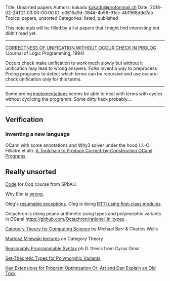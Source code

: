 Title: Unsorted papers
Authors: kakadu <kakadu@protonmail.ch>
Date: 2018-02-24T21:03:00-00:00
ID: c0615a9d-3844-4b56-91cc-4b1968ddd7ab
Topics: papers, unsorted
Categories: listed, published

This note stub will be filled by a list papers that I might find 
interesting but didn't read yet.

---

[CORRECTNESS OF UNIFICATION WITHOUT OCCUR CHECK IN PROLOG](https://www.sciencedirect.com/science/article/pii/0743106694900485) (Journal of Logic Programming, 1994)

Occurs check make unification to work much slowly but without it unification may 
lead to wrong answers. Folks invent a way to preprocess Prolog programs to detect
which terms can be recursive and use occurs-check unification only for this terms.

---

Some prolog [implementations](https://sicstus.sics.se/sicstus/docs/3.12.8/html/sicstus/Occur.html) seems be able to deal with terms with cycles without cyclicing the programm. Some dirty hack probably....

---

## Verification

### Inventing a new language

OCaml with some annotations and Why3 solver under the hood (J.-C. Filliatre et all): [A Toolchain to Produce Correct-by-Construction OCaml Programs](https://hal.inria.fr/hal-01783851/file/main.pdf) 


## Really unsorted

[Code](https://github.com/dboulytchev/coq-supplementary) for Coq course from SPbAU.

Why Elm is [wrong](http://reasonablypolymorphic.com/blog/elm-is-wrong/).

Oleg's [resumable exceptions](http://okmij.org/ftp/ML/#resumable-exn).
Oleg is doing [RTTI using first-class modules](http://okmij.org/ftp/ML/first-class-modules/generics.ml).

Octachron is doing peano arithmetic using types and polymorphic variants in OCaml https://github.com/Octachron/rational_in_types .

[Category Theory for Computing Science](http://www.math.mcgill.ca/triples/Barr-Wells-ctcs.pdf) by Michael Barr & Charles Wells

[Martosz Milewski lectures](https://www.youtube.com/watch?v=I8LbkfSSR58&list=PLbgaMIhjbmEnaH_LTkxLI7FMa2HsnawM_) on Category Theory

[Reasonably Programmable Syntax](https://www.cs.cmu.edu/~comar/omar-thesis.pdf) ph.D. thesis from Cyrus Omar

[Set-Theoretic Types for Polymorphic Variants](https://arxiv.org/pdf/1606.01106v1.pdf)

[Kan Extensions for Program Optimisation Or: Art and Dan Explain an Old Trick](https://www.cs.ox.ac.uk/ralf.hinze/Kan.pdf)
